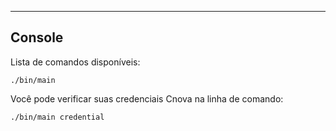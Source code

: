 <!-- console -->

---

## Console

Lista de comandos disponíveis:

    ./bin/main

Você pode verificar suas credenciais Cnova na linha de comando:

    ./bin/main credential
